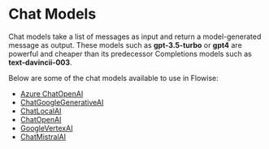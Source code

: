 # Chat Models

Chat models take a list of messages as input and return a model-generated message as output. These models such as **gpt-3.5-turbo** or **gpt4** are powerful and cheaper than its predecessor Completions models such as **text-davincii-003**.

Below are some of the chat models available to use in Flowise:

* [Azure ChatOpenAI](azure-chatopenai.md)
* [ChatGoogleGenerativeAI](google-ai.md)
* [ChatLocalAI](chatlocalai.md)
* [ChatOpenAI](azure-chatopenai-1.md)
* [GoogleVertexAI](google-vertexai.md)
* [ChatMistralAI](mistral-ai.md)
